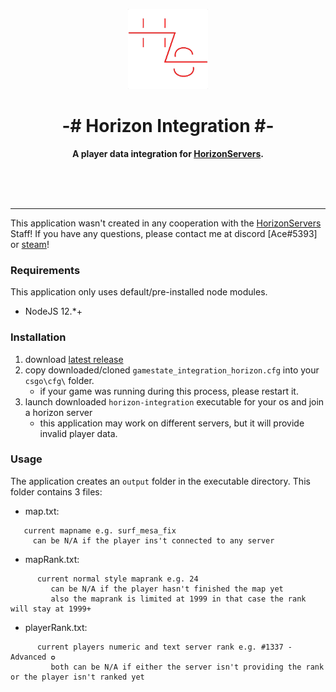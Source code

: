 <p align="center">
    <img src=".images/logo-transparent.png" height="128" />
    <h1 align="center">-# Horizon Integration #-</h1>
    <strong>
         <p align="center">
              A player data integration for <a href="https://www.horizonservers.net/">HorizonServers</a>.
         </p>
    </strong><br><br>
<br>
</p>

---
 
This application wasn't created in any cooperation with the [HorizonServers](https://www.horizonservers.net/) Staff! 
If you have any questions, please contact me at discord [Ace#5393] or [steam](https://www.steamcommunity.com/id/main_tryhard)!

### Requirements

This application only uses default/pre-installed node modules.

- NodeJS 12.*+

### Installation

1. download [latest release](https://github.com/13ace37/horizon-integration/releases)
2. copy downloaded/cloned `gamestate_integration_horizon.cfg` into your `csgo\cfg\` folder.
    - if your game was running during this process, please restart it.
3. launch downloaded `horizon-integration` executable for your os and join a horizon server
    - this application may work on different servers, but it will provide invalid player data.

### Usage

The application creates an `output` folder in the executable directory. This folder contains 3 files:
    
   - map.txt:
   ```
      current mapname e.g. surf_mesa_fix
        can be N/A if the player ins't connected to any server
   ```
    
   - mapRank.txt:
   ```
         current normal style maprank e.g. 24
            can be N/A if the player hasn't finished the map yet
            also the maprank is limited at 1999 in that case the rank will stay at 1999+
   ```
    
   - playerRank.txt:
   ```
         current players numeric and text server rank e.g. #1337 - Advanced ✪ 
            both can be N/A if either the server isn't providing the rank or the player isn't ranked yet
   ```
   

